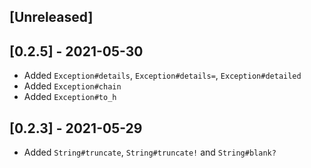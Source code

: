 ## [Unreleased]

## [0.2.5] - 2021-05-30

- Added `Exception#details`, `Exception#details=`, `Exception#detailed`
- Added `Exception#chain`
- Added `Exception#to_h`

## [0.2.3] - 2021-05-29

- Added `String#truncate`, `String#truncate!` and `String#blank?`
